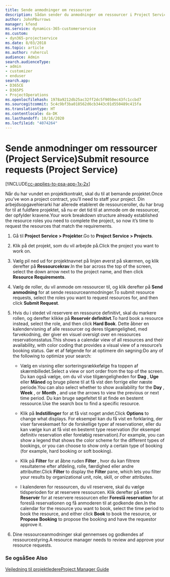 ```yaml
---
title: Sende anmodninger om ressourcer
description: Sådan sender du anmodninger om ressourcer i Project Service
author: JohnPBurrows
manager: kfend
ms.service: dynamics-365-customerservice
ms.custom:
- dyn365-projectservice
ms.date: 8/03/2018
ms.topic: article
ms.author: ruhercul
audience: Admin
search.audienceType:
- admin
- customizer
- enduser
search.app:
- D365CE
- D365PS
- ProjectOperations
ms.openlocfilehash: 1978a9212db25ac32ff2dc5f9050ec43fc1ccbd7
ms.sourcegitcommit: 5c4c9bf3ba018562d6cb3443c01d550489c415fa
ms.translationtype: HT
ms.contentlocale: da-DK
ms.lasthandoff: 10/16/2020
ms.locfileid: "4074264"
---
```

# <a name="submit-resource-requests-project-service"></a><span data-ttu-id="80f83-103">Sende anmodninger om ressourcer (Project Service)</span><span class="sxs-lookup"><span data-stu-id="80f83-103">Submit resource requests (Project Service)</span></span>

[!INCLUDE[cc-applies-to-psa-app-1x-2x](../includes/cc-applies-to-psa-app-1x-2x.md)]

<span data-ttu-id="80f83-104">Når du har vundet en projektkontrakt, skal du til at bemande projektet.</span><span class="sxs-lookup"><span data-stu-id="80f83-104">Once you’ve won a project contract, you’ll need to staff your project.</span></span> <span data-ttu-id="80f83-105">Din arbejdsopgavehierarki har allerede etableret de ressourceroller, du har brug for til at fuldføre projektet, så nu er det tid til at anmode om de ressourcer, der opfylder kravene.</span><span class="sxs-lookup"><span data-stu-id="80f83-105">Your work breakdown structure already established the resource roles you need to complete the project, so now it’s time to request the resources that match the requirements.</span></span>  
  
1.  <span data-ttu-id="80f83-106">Gå til **Project Service > Projekter**.</span><span class="sxs-lookup"><span data-stu-id="80f83-106">Go to **Project Service > Projects**.</span></span>  
  
2.  <span data-ttu-id="80f83-107">Klik på det projekt, som du vil arbejde på.</span><span class="sxs-lookup"><span data-stu-id="80f83-107">Click the project you want to work on.</span></span>  
  
3.  <span data-ttu-id="80f83-108">Vælg pil ned ud for projektnavnet på linjen øverst på skærmen, og klik derefter på **Ressourcekrav**.</span><span class="sxs-lookup"><span data-stu-id="80f83-108">In the bar across the top of the screen, select the down arrow next to the project name, and then click **Resource Requirements**.</span></span>  
  
4.  <span data-ttu-id="80f83-109">Vælg de roller, du vil anmode om ressourcer til, og klik derefter på **Send anmodning** for at sende ressourceanmodninger.</span><span class="sxs-lookup"><span data-stu-id="80f83-109">To submit resource requests, select the roles you want to request resources for, and then click **Submit Request**.</span></span>  
  
5.  <span data-ttu-id="80f83-110">Hvis du i stedet vil reservere en ressource definitivt, skal du markere rollen, og derefter klikke på **Reservér definitivt**.</span><span class="sxs-lookup"><span data-stu-id="80f83-110">To hard book a resource instead, select the role, and then click **Hard Book**.</span></span> <span data-ttu-id="80f83-111">Dette åbner en kalendervisning af alle ressourcer og deres tilgængelighed, med farvekodning, der giver en visuel oversigt over en ressources reservationsstatus.</span><span class="sxs-lookup"><span data-stu-id="80f83-111">This shows a calendar view of all resources and their availability, with color coding that provides a visual view of a resource’s booking status.</span></span> <span data-ttu-id="80f83-112">Gør et af følgende for at optimere din søgning:</span><span class="sxs-lookup"><span data-stu-id="80f83-112">Do any of the following to optimize your search:</span></span>  
  
    -   <span data-ttu-id="80f83-113">Vælg en visning eller sorteringsrækkefølge fra toppen af skærmbilledet.</span><span class="sxs-lookup"><span data-stu-id="80f83-113">Select a view or sort order from the top of the screen.</span></span> <span data-ttu-id="80f83-114">Du kan også vælge, om du vil vise tilgængeligheden for **Dag** , **Uge** eller **Måned** og bruge pilene til at få vist den forrige eller næste periode.</span><span class="sxs-lookup"><span data-stu-id="80f83-114">You can also select whether to show availability for the **Day** , **Week** , or **Month** , and use the arrows to view the previous or next time period.</span></span> <span data-ttu-id="80f83-115">Du kan bruge søgefeltet til at finde en bestemt ressource.</span><span class="sxs-lookup"><span data-stu-id="80f83-115">Use the search box to find a specific resource.</span></span>  
  
    -   <span data-ttu-id="80f83-116">Klik på **Indstillinger** for at få vist noget andet.</span><span class="sxs-lookup"><span data-stu-id="80f83-116">Click **Options** to change what displays.</span></span> <span data-ttu-id="80f83-117">For eksempel kan du få vist en forklaring, der viser farveskemaet for de forskellige typer af reservationer, eller du kan vælge kun at få vist en bestemt type reservation (for eksempel definitiv reservation eller foreløbig reservation).</span><span class="sxs-lookup"><span data-stu-id="80f83-117">For example, you can show a legend that shows the color scheme for the different types of bookings, or you can choose to show only a certain type of booking (for example, hard booking or soft booking).</span></span>  
  
    -   <span data-ttu-id="80f83-118">Klik på **Filter** for at åbne ruden **Filter** , hvor du kan filtrere resultaterne efter afdeling, rolle, færdighed eller andre attributter.</span><span class="sxs-lookup"><span data-stu-id="80f83-118">Click **Filter** to display the **Filter** pane, which lets you filter your results by organizational unit, role, skill, or other attributes.</span></span>  
  
    -   <span data-ttu-id="80f83-119">I kalenderen for ressourcen, du vil reservere, skal du vælge tidsperioden for at reservere ressourcen. Klik derefter på enten **Reservér** for at reservere ressourcen eller **Foreslå reservation** for at foreslå reservationen og få anmoderen til at godkende den.</span><span class="sxs-lookup"><span data-stu-id="80f83-119">In the calendar for the resource you want to book, select the time period to book the resource, and either click **Book** to book the resource, or **Propose Booking** to propose the booking and have the requestor approve it.</span></span>  
  
6.  <span data-ttu-id="80f83-120">Dine ressourceanmodninger skal gennemses og godkendes af ressourcestyring.</span><span class="sxs-lookup"><span data-stu-id="80f83-120">A resource manager needs to review and approve your resource requests.</span></span>  
  
### <a name="see-also"></a><span data-ttu-id="80f83-121">Se også</span><span class="sxs-lookup"><span data-stu-id="80f83-121">See Also</span></span>  
 [<span data-ttu-id="80f83-122">Vejledning til projektledere</span><span class="sxs-lookup"><span data-stu-id="80f83-122">Project Manager Guide</span></span>](../psa/project-manager-guide.md)

